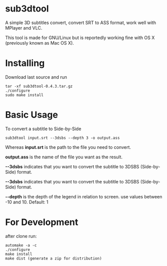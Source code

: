 sub3dtool
=========

A simple 3D subtitles convert, convert SRT to ASS format, work well with MPlayer and VLC.

This tool is made for GNU/Linux but is reportedly working fine with OS X (previously known as Mac OS X).

Installing
==========

Download last source and run

	tar -xf sub3dtool-0.4.3.tar.gz
	./configure
	sudo make install


Basic Usage
===========

To convert a subtitle to Side-by-Side

	sub3dtool input.srt --3dsbs --depth 3 -o output.ass

Whereas **input.srt** is the path to the file you need to convert.

**output.ass** is the name of the file you want as the result.

**--3dsbs** indicates that you want to convert the subtitle to 3DSBS (Side-by-Side) format. 

**--3dsbs** indicates that you want to convert the subtitle to 3DSBS (Side-by-Side) format. 

**--depth** is the depth of the legend in relation to screen. use values between -10 and 10. Default: 1


For Development
===============

after clone run:

	automake -a -c
	./configure
	make install
	make dist (generate a zip for distribution)


